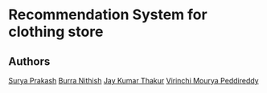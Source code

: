 # Recommendation System for clothing store

## Authors
[Surya Prakash](https://www.github.com/nespar7)
[Burra Nithish](https://github.com/nithishnani-277)
[Jay Kumar Thakur](https://github.com/jkt10125)
[Virinchi Mourya Peddireddy](https://github.com/kreiger444)
